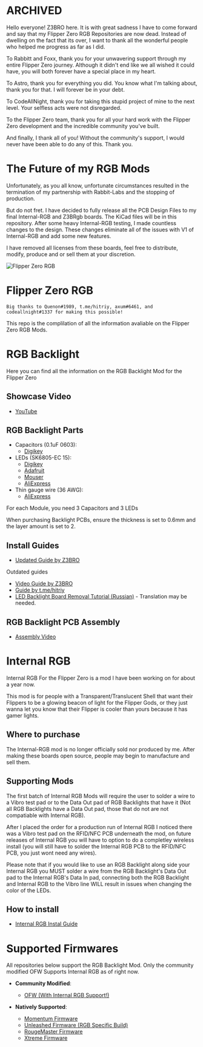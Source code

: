# ARCHIVED

Hello everyone! Z3BRO here. It is with great sadness I have to come forward and say that my Flipper Zero RGB Repositories are now dead. 
Instead of dwelling on the fact that its over, I want to thank all the wonderful people who helped me progress as far as I did.

To Rabbitt and Foxx, thank you for your unwavering support through my entire Flipper Zero journey. 
Although it didn't end like we all wished it could have, you will both forever have a special place in my heart. 

To Astro, thank you for everything you did. You know what I'm talking about, thank you for that. I will forever be in your debt. 

To CodeAllNight, thank you for taking this stupid project of mine to the next level. Your selfless acts were not disregarded. 

To the Flipper Zero team, thank you for all your hard work with the Flipper Zero development and the incredible community you've built. 

And finally, I thank all of you! Without the community's support, I would never have been able to do any of this. Thank you. 


# The Future of my RGB Mods

Unfortunately, as you all know, unfortunate circumstances resulted in the termination of my partnership with Rabbit-Labs and the stopping of production. 

But do not fret. I have decided to fully release all the PCB Design Files to my final Internal-RGB and Z3BRgb boards. The KiCad files will be in this repository. 
After some heavy Internal-RGB testing, I made countless changes to the design. These changes eliminate all of the issues with V1 of Internal-RGB and add some new features.

I have removed all licenses from these boards, feel free to distribute, modify, produce and or sell them at your discretion. 


 
 ![Flipper Zero RGB](https://github.com/Z3BRO/Flipper-Zero-RGB/blob/main/RGBFlipperShowcaseGIF.gif)

# Flipper Zero RGB

    Big thanks to Quenon#1989, t.me/hitriy, axum#6461, and codeallnight#1337 for making this possible!
This repo is the complilation of all the information avaliable on the Flipper Zero RGB Mods.
# RGB Backlight
Here you can find all the information on the RGB Backlight Mod for the Flipper Zero

## Showcase Video 
- [YouTube](https://youtu.be/W1frMyVFv6Y)
## RGB Backlight Parts

- Capacitors (0.1uF 0603):
  - [Digikey](https://www.digikey.com/en/products/detail/kyocera-avx/06036C104JAT2A/1600414)
- LEDs (SK6805-EC 15):
  - [Digikey](https://www.digikey.com/en/products/detail/adafruit-industries-llc/4492/11569136)
  - [Adafruit](https://www.adafruit.com/product/4492)
  - [Mouser](https://mouser.com/ProductDetail/Adafruit/4492?qs=CUBnOrq4ZJz3oeplDXDOWA%3D%3D)
  - [AliExpress](https://www.aliexpress.us/item/2251832771718100.html)
- Thin gauge wire (36 AWG):
  - [AliExpress](https://www.aliexpress.us/item/3256805268543019.html)

For each Module, you need 3 Capacitors and 3 LEDs

When purchasing Backlight PCBs, ensure the thickness is set to 0.6mm and the layer amount is set to 2.

## Install Guides

- [Updated Guide by Z3BRO](https://github.com/Z3BRO/Flipper-Zero-RGB/blob/main/InternalRGBInstalGuide.md) 

Outdated guides

- [Video Guide by Z3BRO](https://youtu.be/pft1CI5ikA4)
- [Guide by t.me/hitriy](https://telegra.ph/Flipper-Zero-RGB-backlight-guide-12-26)
- [LED Backlight Board Removal Tutorial (Russian)](https://telegra.ph/Izmenenie-cveta-podsvetki-Flipper-Zero-11-14) - Translation may be needed.

## RGB Backlight PCB Assembly

- [Assembly Video](https://youtu.be/N64fDjziTaE)

# Internal RGB
Internal RGB For the Flipper Zero is a mod I have been working on for about a year now.

This mod is for people with a Transparent/Translucent Shell that want their Flippers to be a glowing beacon of light for the Flipper Gods, or they just wanna let you know that their Flipper is cooler than yours because it has gamer lights.

## Where to purchase
The Internal-RGB mod is no longer officially sold nor produced by me. After making these boards open source, people may begin to manufacture and sell them. 

## Supporting Mods
The first batch of Internal RGB Mods will require the user to solder a wire to a Vibro test pad or to the Data Out pad of RGB Backlights that have it (Not all RGB Backlights have a Data Out pad, those that do not are not compatiable with Internal RGB). 

After I placed the order for a production run of Internal RGB I noticed there was a Vibro test pad on the RFID/NFC PCB underneath the mod, on future releases of Internal RGB you will have to option to do a completley wireless install (you will still have to solder the Internal RGB PCB to the RFID/NFC PCB, you just wont need any wires). 

Please note that if you would like to use an RGB Backlight along side your Internal RGB you MUST solder a wire from the RGB Backlight's Data Out pad to the Internal RGB's Data In pad, connecting both the RGB Backlight and Internal RGB to the Vibro line WILL result in issues when changing the color of the LEDs.

## How to install
- [Internal RGB Instal Guide](https://github.com/Z3BRO/Flipper-Zero-RGB/blob/main/InternalRGBInstalGuide.md)

# Supported Firmwares

All repositories below support the RGB Backlight Mod. Only the community modified OFW Supports Internal RGB as of right now.

- **Community Modified**:
  - [OFW (With Internal RGB Support!)](https://github.com/Z3BRO/Flipper-Zero-OFW-RGB)

- **Natively Supported**:
  - [Momentum Firmware](https://github.com/Next-Flip/Momentum-Firmware)
  - [Unleashed Firmware (RGB Specific Build)](https://github.com/DarkFlippers/unleashed-firmware)
  - [RougeMaster Firmware](https://github.com/RogueMaster/flipperzero-firmware-wPlugins)
  - [Xtreme Firmware](https://github.com/Flipper-XFW/Xtreme-Firmware)
  
